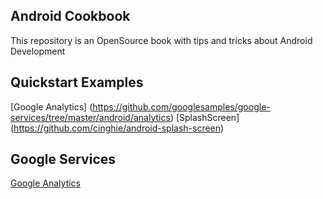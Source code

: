 Android Cookbook
-----------------

This repository is an OpenSource book with tips and tricks about Android Development

## Quickstart Examples

[Google Analytics] (https://github.com/googlesamples/google-services/tree/master/android/analytics)
[SplashScreen] (https://github.com/cinghie/android-splash-screen)

## Google Services

[Google Analytics](google-services/google-analytics.md)